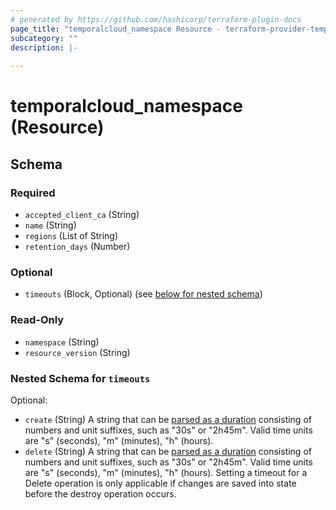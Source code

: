 ```yaml
---
# generated by https://github.com/hashicorp/terraform-plugin-docs
page_title: "temporalcloud_namespace Resource - terraform-provider-temporalcloud"
subcategory: ""
description: |-
  
---
```


# temporalcloud_namespace (Resource)





<!-- schema generated by tfplugindocs -->
## Schema

### Required

- `accepted_client_ca` (String)
- `name` (String)
- `regions` (List of String)
- `retention_days` (Number)

### Optional

- `timeouts` (Block, Optional) (see [below for nested schema](#nestedblock--timeouts))

### Read-Only

- `namespace` (String)
- `resource_version` (String)

<a id="nestedblock--timeouts"></a>
### Nested Schema for `timeouts`

Optional:

- `create` (String) A string that can be [parsed as a duration](https://pkg.go.dev/time#ParseDuration) consisting of numbers and unit suffixes, such as "30s" or "2h45m". Valid time units are "s" (seconds), "m" (minutes), "h" (hours).
- `delete` (String) A string that can be [parsed as a duration](https://pkg.go.dev/time#ParseDuration) consisting of numbers and unit suffixes, such as "30s" or "2h45m". Valid time units are "s" (seconds), "m" (minutes), "h" (hours). Setting a timeout for a Delete operation is only applicable if changes are saved into state before the destroy operation occurs.
